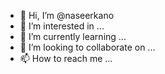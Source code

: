 - 👋 Hi, I’m @naseerkano
- 👀 I’m interested in ...
- 🌱 I’m currently learning ...
- 💞️ I’m looking to collaborate on ...
- 📫 How to reach me ...

<!---
naseerkano/naseerkano is a ✨ special ✨ repository because its `README.md` (this file) appears on your GitHub profile.
You can click the Preview link to take a look at your changes.
--->
